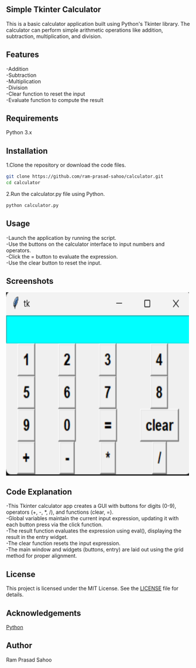 ## Simple Tkinter Calculator
This is a basic calculator application built using Python's Tkinter library. The calculator can perform simple arithmetic operations like addition, subtraction, multiplication, and division.

## Features
-Addition<br>
-Subtraction<br>
-Multiplication<br>
-Division<br>
-Clear function to reset the input<br>
-Evaluate function to compute the result<br>
## Requirements
Python 3.x
## Installation
1.Clone the repository or download the code files.
```bash
git clone https://github.com/ram-prasad-sahoo/calculator.git
cd calculator
```
2.Run the calculator.py file using Python.
```bash
python calculator.py
```
## Usage
-Launch the application by running the script.<br>
-Use the buttons on the calculator interface to input numbers and operators.<br>
-Click the = button to evaluate the expression.<br>
-Use the clear button to reset the input.<br>
## Screenshots<br>
<img src="Screenshot 2024-06-24 111109.png" alt="Calculator" width="500" height="500">

## Code Explanation
-This Tkinter calculator app creates a GUI with buttons for digits (0-9), operators (+, -, *, /), and functions (clear, =).<br>
-Global variables maintain the current input expression, updating it with each button press via the click function.<br>
-The result function evaluates the expression using eval(), displaying the result in the entry widget.<br>
-The clear function resets the input expression.<br>
-The main window and widgets (buttons, entry) are laid out using the grid method for proper alignment.<br>

## License
This project is licensed under the MIT License. See the [LICENSE](LICENSE) file for details.

## Acknowledgements
<a href="https://www.python.org/">Python</a>

##  Author
Ram Prasad Sahoo
